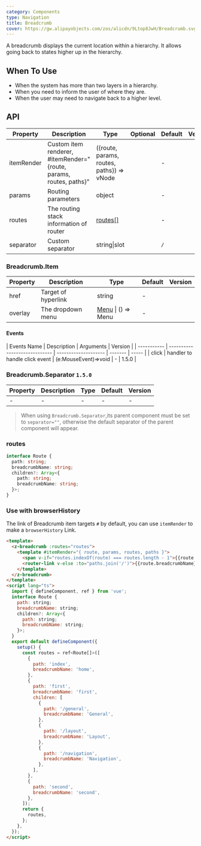 ```yaml
---
category: Components
type: Navigation
title: Breadcrumb
cover: https://gw.alipayobjects.com/zos/alicdn/9Ltop8JwH/Breadcrumb.svg
---
```


A breadcrumb displays the current location within a hierarchy. It allows going back to states higher up in the hierarchy.

## When To Use

- When the system has more than two layers in a hierarchy.
- When you need to inform the user of where they are.
- When the user may need to navigate back to a higher level.

## API

| Property | Description | Type | Optional | Default | Version |
| --- | --- | --- | --- | --- | --- |
| itemRender | Custom item renderer, #itemRender="{route, params, routes, paths}" | ({route, params, routes, paths}) => vNode |  | - |  |
| params | Routing parameters | object |  | - |  |
| routes | The routing stack information of router | [routes\[\]](#routes) |  | - |  |
| separator | Custom separator | string\|slot |  | `/` |  |

### Breadcrumb.Item

| Property | Description         | Type                                   | Default | Version |
| -------- | ------------------- | -------------------------------------- | ------- | ------- |
| href     | Target of hyperlink | string                                 | -       |         |
| overlay  | The dropdown menu   | [Menu](/components/menu) \| () => Menu | -       |         |

#### Events

| Events Name | Description                   | Arguments            | Version |
| ----------- | ----------------------------- | -------------------- | ------- | ----- |
| click       | handler to handle click event | (e:MouseEvent)=>void | -       | 1.5.0 |

### Breadcrumb.Separator `1.5.0`

| Property | Description | Type | Default | Version |
| -------- | ----------- | ---- | ------- | ------- |
| -        | -           | -    | -       | -       |

> When using `Breadcrumb.Separator`,its parent component must be set to `separator=""`, otherwise the default separator of the parent component will appear.

### routes

```ts
interface Route {
  path: string;
  breadcrumbName: string;
  children?: Array<{
    path: string;
    breadcrumbName: string;
  }>;
}
```

### Use with browserHistory

The link of Breadcrumb item targets `#` by default, you can use `itemRender` to make a `browserHistory` Link.

```html
<template>
  <z-breadcrumb :routes="routes">
    <template #itemRender="{ route, params, routes, paths }">
      <span v-if="routes.indexOf(route) === routes.length - 1">{{route.breadcrumbName}}</span>
      <router-link v-else :to="paths.join('/')">{{route.breadcrumbName}}</router-link>
    </template>
  </z-breadcrumb>
</template>
<script lang="ts">
  import { defineComponent, ref } from 'vue';
  interface Route {
    path: string;
    breadcrumbName: string;
    children?: Array<{
      path: string;
      breadcrumbName: string;
    }>;
  }
  export default defineComponent({
    setup() {
      const routes = ref<Route[]>([
        {
          path: 'index',
          breadcrumbName: 'home',
        },
        {
          path: 'first',
          breadcrumbName: 'first',
          children: [
            {
              path: '/general',
              breadcrumbName: 'General',
            },
            {
              path: '/layout',
              breadcrumbName: 'Layout',
            },
            {
              path: '/navigation',
              breadcrumbName: 'Navigation',
            },
          ],
        },
        {
          path: 'second',
          breadcrumbName: 'second',
        },
      ]);
      return {
        routes,
      };
    },
  });
</script>
```
